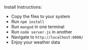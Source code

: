 Install Instructions:
 - Copy the files to your system
 - Run `npm install`
 - Run `mongod` in one terminal
 - Run `node server.js` in another
 - Navigate to `http://localhost:8000/`
 - Enjoy your weather data